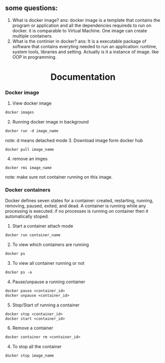 ## some questions: 
1. What is docker image?
ans: docker image is a template that contains the program or application and all the dependencies requireds to run on docker. it is comparable to  Virtual Machine. One image can create multiple containers. 
2. What is the continier in docker?
ans: It is a executable package of software that contains everyting needed to run an application: runtime, system tools, libraries and setting. Actually is it a instance of image. like OOP in programming. 

<h1 align="center"> Documentation </h1>

### Docker image
1. View docker image
``` dockerfile
docker images
```
2. Running docker image in background
```dockerfile
docker run -d image_name
```
note: d means detached mode
3. Download image form docker hub

```
docker pull image_name
```
4. remove an imges
```
docker rmi image_name
```
note: make sure not container running on this image.



### Docker containers

Docker defines seven states for a container: created, restarting, running, removing, paused, exited, and dead.
A container is running while any processing is executed. if no processes is running on container then it automatically stoped. 

1. Start a container attach mode
```dockerfile
docker run container_name
```
2. To view which containers are running
```dockerfile
docker ps
```
3. To view all container running or not 
```dockerfile
docker ps -a
```
4. Pause/unpause  a running  container
```dockerfile
docker pause <container_id>
docker unpause <container_id>
```
5. Stop/Start of running a container
```dockerfile
docker stop <container_id>
docker start <container_id>
```
6. Remove a container
```dockerfile
docker container rm <container_id>
```

4. To stop all the container

```dockerfile
docker stop image_name
```

